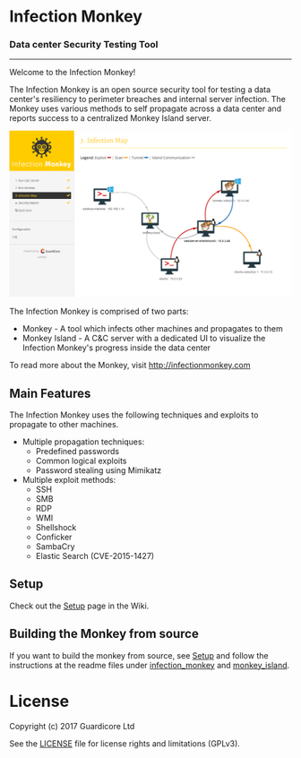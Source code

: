Infection Monkey
====================

### Data center Security Testing Tool
------------------------

Welcome to the Infection Monkey! 

The Infection Monkey is an open source security tool for testing a data center's resiliency to perimeter breaches and internal server infection. The Monkey uses various methods to self propagate across a data center and reports success to a centralized Monkey Island server.

![Infection Monkey map](.github/map-full.png)

The Infection Monkey is comprised of two parts:
* Monkey - A tool which infects other machines and propagates to them
* Monkey Island - A C&C server with a dedicated UI to visualize the Infection Monkey's progress inside the data center

To read more about the Monkey, visit http://infectionmonkey.com 

Main Features
---------------

The Infection Monkey uses the following techniques and exploits to propagate to other machines.

* Multiple propagation techniques:
  * Predefined passwords
  * Common logical exploits
  * Password stealing using Mimikatz
* Multiple exploit methods:
  * SSH
  * SMB
  * RDP
  * WMI
  * Shellshock
  * Conficker
  * SambaCry
  * Elastic Search (CVE-2015-1427)

Setup
-------------------------------
Check out the [Setup](https://github.com/guardicore/monkey/wiki/setup) page in the Wiki.


Building the Monkey from source
-------------------------------
If you want to build the monkey from source, see [Setup](https://github.com/guardicore/monkey/wiki/setup)
and follow the instructions at the readme files under [infection_monkey](infection_monkey) and [monkey_island](monkey_island). 


License
=======
Copyright (c) 2017 Guardicore Ltd

See the [LICENSE](LICENSE) file for license rights and limitations (GPLv3).
